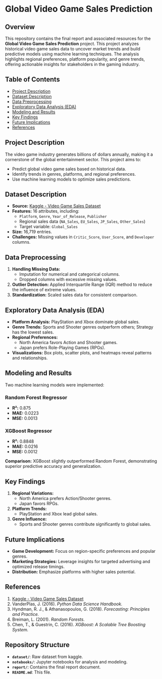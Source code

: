 # Global Video Game Sales Prediction

## Overview

This repository contains the final report and associated resources for the **Global Video Game Sales Prediction** project. This project analyzes historical video game sales data to uncover market trends and build predictive models using machine learning techniques. The analysis highlights regional preferences, platform popularity, and genre trends, offering actionable insights for stakeholders in the gaming industry.

## Table of Contents

- [Project Description](#project-description)
- [Dataset Description](#dataset-description)
- [Data Preprocessing](#data-preprocessing)
- [Exploratory Data Analysis (EDA)](#exploratory-data-analysis)
- [Modeling and Results](#modeling-and-results)
- [Key Findings](#key-findings)
- [Future Implications](#future-implications)
- [References](#references)

## Project Description

The video game industry generates billions of dollars annually, making it a cornerstone of the global entertainment sector. This project aims to:

- Predict global video game sales based on historical data.
- Identify trends in genres, platforms, and regional preferences.
- Use machine learning models to optimize sales predictions.

## Dataset Description

- **Source:** [Kaggle - Video Game Sales Dataset](https://www.kaggle.com/)
- **Features:** 16 attributes, including:
  - `Platform`, `Genre`, `Year_of_Release`, `Publisher`
  - Regional sales data (`NA_Sales`, `EU_Sales`, `JP_Sales`, `Other_Sales`)
  - Target variable: `Global_Sales`
- **Size:** 16,719 entries.
- **Challenges:** Missing values in `Critic_Score`, `User_Score`, and `Developer` columns.

## Data Preprocessing

1. **Handling Missing Data:**
   - Imputation for numerical and categorical columns.
   - Dropped columns with excessive missing values.
2. **Outlier Detection:** Applied Interquartile Range (IQR) method to reduce the influence of extreme values.
3. **Standardization:** Scaled sales data for consistent comparison.

## Exploratory Data Analysis (EDA)

- **Platform Analysis:** PlayStation and Xbox dominate global sales.
- **Genre Trends:** Sports and Shooter genres outperform others; Strategy has the lowest sales.
- **Regional Preferences:**
  - North America favors Action and Shooter games.
  - Japan prefers Role-Playing Games (RPGs).
- **Visualizations:** Box plots, scatter plots, and heatmaps reveal patterns and relationships.

## Modeling and Results

Two machine learning models were implemented:

### Random Forest Regressor

- **R²:** 0.875
- **MAE:** 0.0223
- **MSE:** 0.0013

### XGBoost Regressor

- **R²:** 0.8848
- **MAE:** 0.0216
- **MSE:** 0.0012

**Comparison:** XGBoost slightly outperformed Random Forest, demonstrating superior predictive accuracy and generalization.

## Key Findings

1. **Regional Variations:**
   - North America prefers Action/Shooter genres.
   - Japan favors RPGs.
2. **Platform Trends:**
   - PlayStation and Xbox lead global sales.
3. **Genre Influence:**
   - Sports and Shooter genres contribute significantly to global sales.

## Future Implications

- **Game Development:** Focus on region-specific preferences and popular genres.
- **Marketing Strategies:** Leverage insights for targeted advertising and optimized release timings.
- **Distribution:** Emphasize platforms with higher sales potential.

## References

1. [Kaggle - Video Game Sales Dataset](https://www.kaggle.com/datasets/sidtwr/videogames-sales-dataset/data)
2. VanderPlas, J. (2016). _Python Data Science Handbook._
3. Hyndman, R. J., & Athanasopoulos, G. (2018). _Forecasting: Principles and Practice._
4. Breiman, L. (2001). _Random Forests._
5. Chen, T., & Guestrin, C. (2016). _XGBoost: A Scalable Tree Boosting System._

## Repository Structure

- **`dataset/`**: Raw dataset from kaggle.
- **`notebooks/`**: Jupyter notebooks for analysis and modeling.
- **`report/`**: Contains the final report document.
- **`README.md`**: This file.
